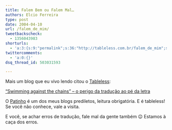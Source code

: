 ```yaml
---
title: Falem Bem ou Falem Mal…
authors: Elcio Ferreira
type: post
date: 2004-04-10
url: /falem_de_mim/
tweetbackscheck:
  - 1356043983
shorturls:
  - 'a:3:{s:9:"permalink";s:36:"http://tableless.com.br/falem_de_mim";s:7:"tinyurl";s:26:"http://tinyurl.com/3dwje2q";s:4:"isgd";s:19:"http://is.gd/EMQ5La";}'
twittercomments:
  - 'a:0:{}'
dsq_thread_id: 503031593

---
```

Mais um blog que eu vivo lendo citou o [Tableless][1]:
              
 [&#8220;Swimming against the chains&#8221; &#8211; o perigo da tradução ao pé da letra][2]
              
O [Patinho][3] é um dos meus blogs prediletos, leitura obrigatória. E é tableless! Se você não conhece, vale a visita.
              
E você, se achar erros de tradução, fale mal da gente também 😉 Estamos à caça dos erros.

 [1]: http://tableless.com.br
 [2]: http://www.ana.beskow.nom.br/index.php?p=318&c=1
 [3]: http://www.ana.beskow.nom.br/